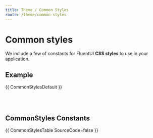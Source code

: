 ```yaml
---
title: Theme / Common Styles
route: /theme/common-styles
---
```


# Common styles

We include a few of constants for FluentUI **CSS styles** to use in your application.

## Example

{{ CommonStylesDefault }}

<br /><br />

## CommonStyles Constants

{{ CommonStylesTable SourceCode=false }}
